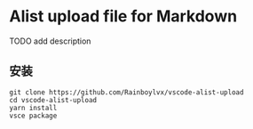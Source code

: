 # Alist upload file for Markdown

TODO add description

## 安装

```shell
git clone https://github.com/Rainboylvx/vscode-alist-upload
cd vscode-alist-upload
yarn install
vsce package
```